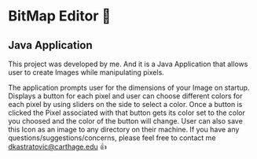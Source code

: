 # BitMap Editor :balloon:
## Java Application 

This project was developed by me. And it is a Java Application that allows user to create Images while manipulating pixels.

The application prompts user for the dimensions of your Image on startup. Displays a button for each pixel and user can choose different colors for each pixel by using sliders on the side to select a color. Once a button is clicked the Pixel associated with that button gets its color set to the color you choosed and the color of the button will change. User can also save this Icon as an image to any directory on their machine. If you have any questions/suggestions/concerns, please feel free to contact me dkastratovic@carthage.edu :thumbsup:

